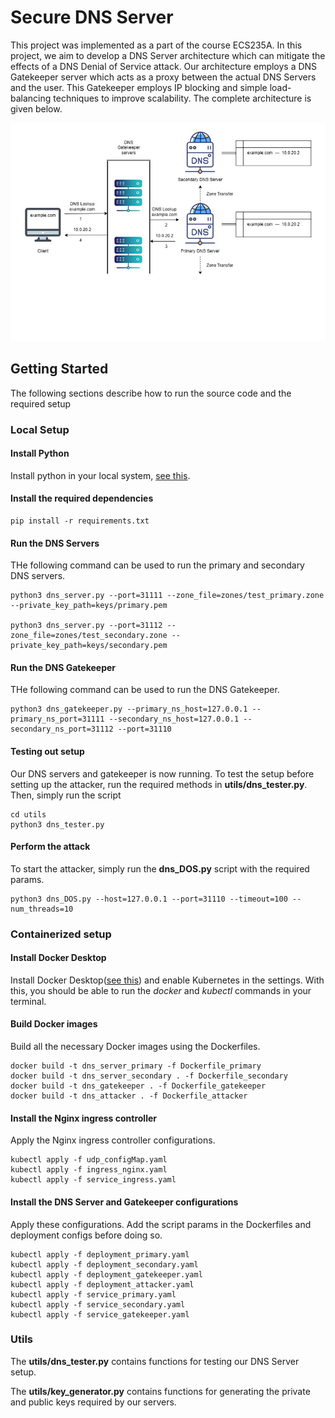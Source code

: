 # Secure DNS Server

This project was implemented as a part of the course ECS235A. In this project, we aim to develop a DNS Server architecture which can mitigate the effects of a DNS Denial of Service attack. Our architecture employs a DNS Gatekeeper server which acts as a proxy between the actual DNS Servers and the user. This Gatekeeper employs IP blocking and simple load-balancing techniques to improve scalability. The complete architecture is given below. 

![Alt text](architecture/architecture.jpg?raw=true)

## Getting Started

The following sections describe how to run the source code and the required setup

### Local Setup

#### Install Python

Install python in your local system, [see this](https://www.python.org/downloads/).

#### Install the required dependencies

```
pip install -r requirements.txt
```
#### Run the DNS Servers

THe following command can be used to run the primary and secondary DNS servers.
```
python3 dns_server.py --port=31111 --zone_file=zones/test_primary.zone --private_key_path=keys/primary.pem

python3 dns_server.py --port=31112 --zone_file=zones/test_secondary.zone --private_key_path=keys/secondary.pem
```
#### Run the DNS Gatekeeper

THe following command can be used to run the DNS Gatekeeper.
```
python3 dns_gatekeeper.py --primary_ns_host=127.0.0.1 --primary_ns_port=31111 --secondary_ns_host=127.0.0.1 --secondary_ns_port=31112 --port=31110
```
#### Testing out setup

Our DNS servers and gatekeeper is now running. To test the setup before setting up the attacker, run the required methods in **utils/dns_tester.py**. Then, simply run the script
```
cd utils
python3 dns_tester.py
```

#### Perform the attack
To start the attacker, simply run the **dns_DOS.py** script with the required params.
```
python3 dns_DOS.py --host=127.0.0.1 --port=31110 --timeout=100 --num_threads=10
```

### Containerized setup

#### Install Docker Desktop
Install Docker Desktop([see this](https://docs.docker.com/desktop/)) and enable Kubernetes in the settings. With this, you should be able to run the _docker_ and _kubectl_ commands in  your terminal.

#### Build Docker images
Build all the necessary Docker images using the Dockerfiles.

```
docker build -t dns_server_primary -f Dockerfile_primary
docker build -t dns_server_secondary . -f Dockerfile_secondary
docker build -t dns_gatekeeper . -f Dockerfile_gatekeeper
docker build -t dns_attacker . -f Dockerfile_attacker
```

#### Install the Nginx ingress controller
Apply the Nginx ingress controller configurations.

```
kubectl apply -f udp_configMap.yaml
kubectl apply -f ingress_nginx.yaml
kubectl apply -f service_ingress.yaml
```

#### Install the DNS Server and Gatekeeper configurations
Apply these configurations. Add the script params in the Dockerfiles and deployment configs before doing so.
```
kubectl apply -f deployment_primary.yaml
kubectl apply -f deployment_secondary.yaml
kubectl apply -f deployment_gatekeeper.yaml
kubectl apply -f deployment_attacker.yaml
kubectl apply -f service_primary.yaml
kubectl apply -f service_secondary.yaml
kubectl apply -f service_gatekeeper.yaml
```

### Utils

The **utils/dns_tester.py** contains functions for testing our DNS Server setup.

The **utils/key_generator.py** contains functions for generating the private and public keys required by our servers.

